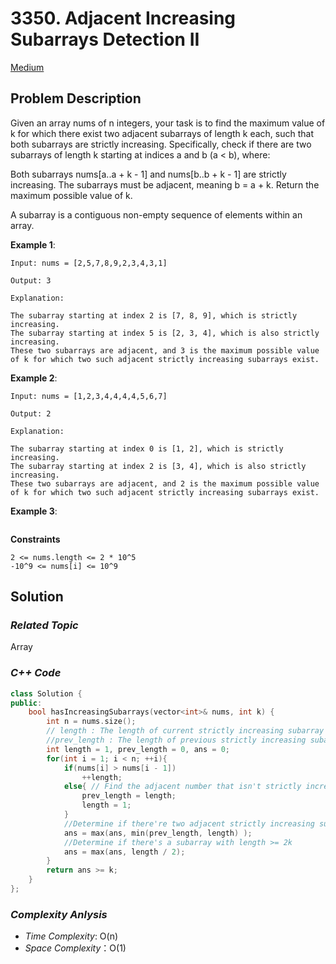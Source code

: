 # 3350. Adjacent Increasing Subarrays Detection II
[Medium](https://leetcode.com/problems/adjacent-increasing-subarrays-detection-ii/description/)

## Problem Description

Given an array nums of n integers, your task is to find the maximum value of k for which there exist two adjacent subarrays of length k each, such that both subarrays are strictly increasing. Specifically, check if there are two subarrays of length k starting at indices a and b (a < b), where:

Both subarrays nums[a..a + k - 1] and nums[b..b + k - 1] are strictly increasing.
The subarrays must be adjacent, meaning b = a + k.
Return the maximum possible value of k.

A subarray is a contiguous non-empty sequence of elements within an array.


**Example 1**:
```
Input: nums = [2,5,7,8,9,2,3,4,3,1]

Output: 3

Explanation:

The subarray starting at index 2 is [7, 8, 9], which is strictly increasing.
The subarray starting at index 5 is [2, 3, 4], which is also strictly increasing.
These two subarrays are adjacent, and 3 is the maximum possible value of k for which two such adjacent strictly increasing subarrays exist.
```
**Example 2**:
```
Input: nums = [1,2,3,4,4,4,4,5,6,7]

Output: 2

Explanation:

The subarray starting at index 0 is [1, 2], which is strictly increasing.
The subarray starting at index 2 is [3, 4], which is also strictly increasing.
These two subarrays are adjacent, and 2 is the maximum possible value of k for which two such adjacent strictly increasing subarrays exist.
```
**Example 3**:
```
```

**Constraints**
```
2 <= nums.length <= 2 * 10^5
-10^9 <= nums[i] <= 10^9
```

## Solution

### _Related Topic_
   Array

### _C++ Code_
```cpp
class Solution {
public:
    bool hasIncreasingSubarrays(vector<int>& nums, int k) {
        int n = nums.size();
        // length : The length of current strictly increasing subarray
        //prev_length : The length of previous strictly increasing subarray
        int length = 1, prev_length = 0, ans = 0;
        for(int i = 1; i < n; ++i){
            if(nums[i] > nums[i - 1])
                ++length;
            else{ // Find the adjacent number that isn't strictly increasing
                prev_length = length;
                length = 1;
            }
            //Determine if there're two adjacent strictly increasing subarrays satisfied the condition
            ans = max(ans, min(prev_length, length) );
            //Determine if there's a subarray with length >= 2k
            ans = max(ans, length / 2);
        }
        return ans >= k;
    }
};
```

### _Complexity Anlysis_
- _Time Complexity_: O(n)
- _Space Complexity_：O(1)
